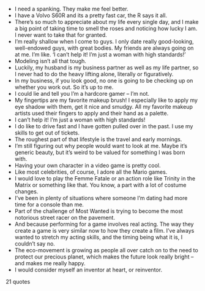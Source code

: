  - I need a spanking. They make me feel better.
 - I have a Volvo S60R and its a pretty fast car, the R says it all.
 - There’s so much to appreciate about my life every single day, and I make a big point of taking time to smell the roses and noticing how lucky I am. I never want to take that for granted.
 - I’m really shallow when I come to guys. I only date really good-looking, well-endowed guys, with great bodies. My friends are always going on at me. I’m like. ‘I can’t help it! I’m just a woman with high standards!’
 - Modeling isn’t all that tough.
 - Luckily, my husband is my business partner as well as my life partner, so I never had to do the heavy lifting alone, literally or figuratively.
 - In my business, if you look good, no one is going to be checking up on whether you work out. So it’s up to me.
 - I could lie and tell you I’m a hardcore gamer – I’m not.
 - My fingertips are my favorite makeup brush! I especially like to apply my eye shadow with them, get it nice and smudgy. All my favorite makeup artists used their fingers to apply and their hand as a palette.
 - I can’t help it! I’m just a woman with high standards!
 - I do like to drive fast and I have gotten pulled over in the past. I use my skills to get out of tickets.
 - The roughest part of that lifestyle is the travel and early mornings.
 - I’m still figuring out why people would want to look at me. Maybe it’s generic beauty, but it’s weird to be valued for something I was born with.
 - Having your own character in a video game is pretty cool.
 - Like most celebrities, of course, I adore all the Mario games.
 - I would love to play the Femme Fatale or an action role like Trinity in the Matrix or something like that. You know, a part with a lot of costume changes.
 - I’ve been in plenty of situations where someone I’m dating had more time for a console than me.
 - Part of the challenge of Most Wanted is trying to become the most notorious street racer on the pavement.
 - And because performing for a game involves real acting. The way they create a game is very similar now to how they create a film. I’ve always wanted to stretch my acting skills, and the timing being what it is, I couldn’t say no.
 - The eco-movement is growing as people all over catch on to the need to protect our precious planet, which makes the future look really bright – and makes me really happy.
 - I would consider myself an inventor at heart, or reinventor.

21 quotes